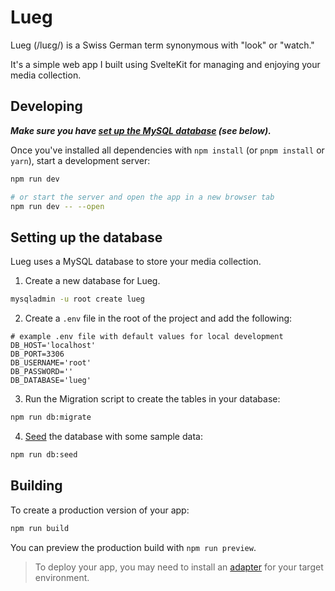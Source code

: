 # Lueg
Lueg (/luɛg/) is a Swiss German term synonymous with "look" or "watch."

It's a simple web app I built using SvelteKit for managing and enjoying your media collection.

## Developing

**_Make sure you have [set up the MySQL database](#setting-up-the-database) (see below)._**

Once you've installed all dependencies with `npm install` (or `pnpm install` or `yarn`), start a development server:

```bash
npm run dev

# or start the server and open the app in a new browser tab
npm run dev -- --open
```

## Setting up the database

Lueg uses a MySQL database to store your media collection.

1. Create a new database for Lueg.
```bash
mysqladmin -u root create lueg
```
2. Create a `.env` file in the root of the project and add the following:
```dotenv
# example .env file with default values for local development
DB_HOST='localhost'
DB_PORT=3306
DB_USERNAME='root'
DB_PASSWORD=''
DB_DATABASE='lueg'
```
3. Run the Migration script to create the tables in your database:
```bash
npm run db:migrate
```
4. [Seed](https://en.wikipedia.org/wiki/Database_seeding) the database with some sample data:
```bash
npm run db:seed
```

## Building

To create a production version of your app:

```bash
npm run build
```

You can preview the production build with `npm run preview`.

> To deploy your app, you may need to install an [adapter](https://kit.svelte.dev/docs/adapters) for your target environment.
